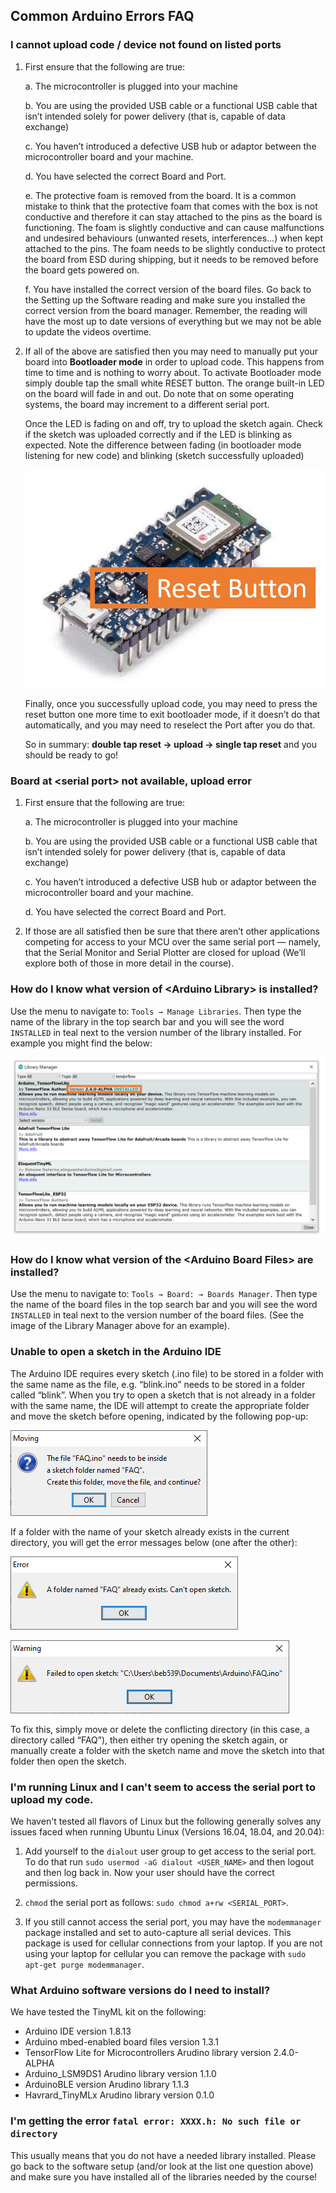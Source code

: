 ## Common Arduino Errors FAQ

### I cannot upload code / device not found on listed ports

1. First ensure that the following are true:
    
    a. The microcontroller is plugged into your machine
    
    b. You are using the provided USB cable or a functional USB cable that isn’t intended solely for power delivery (that is, capable of data exchange)
    
    c. You haven’t introduced a defective USB hub or adaptor between the microcontroller board and your machine.
    
    d. You have selected the correct Board and Port.

    e. The protective foam is removed from the board. It is a common mistake to think that the protective foam that comes with the box is not conductive and therefore it can stay attached to the pins as the board is functioning. The foam is slightly conductive and can cause malfunctions and undesired behaviours (unwanted resets, interferences...) when kept attached to the pins. The foam needs to be slightly conductive to protect the board from ESD during shipping, but it needs to be removed before the board gets powered on.

    f. You have installed the correct version of the board files. Go back to the Setting up the Software reading and make sure you installed the correct version from the board manager. Remember, the reading will have the most up to date versions of everything but we may not be able to update the videos overtime.

2. If all of the above are satisfied then you may need to manually put your board into **Bootloader mode** in order to upload code. This happens from time to time and is nothing to worry about. To activate Bootloader mode simply double tap the small white RESET button. The orange built-in LED on the board will fade in and out. Do note that on some operating systems, the board may increment to a different serial port.

    Once the LED is fading on and off, try to upload the sketch again. Check if the sketch was uploaded correctly and if the LED is blinking as expected. Note the difference between fading (in bootloader mode listening for new code) and blinking (sketch successfully uploaded)
    
    ![An image of the Nano 33 BLE Sense Highlighting the Reset Button](img/reset.png)
    
    Finally, once you successfully upload code, you may need to press the reset button one more time to exit bootloader mode, if it doesn’t do that automatically, and you may need to reselect the Port after you do that.
    
    So in summary: **double tap reset → upload → single tap reset** and you should be ready to go!
    
### Board at \<serial port\> not available, upload error
1. First ensure that the following are true:
    
    a. The microcontroller is plugged into your machine
    
    b. You are using the provided USB cable or a functional USB cable that isn’t intended solely for power delivery (that is, capable of data exchange)
    
    c. You haven’t introduced a defective USB hub or adaptor between the microcontroller board and your machine.
    
    d. You have selected the correct Board and Port.

2. If those are all satisfied then be sure that there aren’t other applications competing for access to your MCU over the same serial port — namely, that the Serial Monitor and Serial Plotter are closed for upload (We’ll explore both of those in more detail in the course).

### How do I know what version of \<Arduino Library\> is installed?

Use the menu to navigate to: ```Tools → Manage Libraries```. Then type the name of the library in the top search bar and you will see the word ```INSTALLED``` in teal next to the version number of the library installed. For example you might find the below:

![A screenshot of the library manager showing version 2.4.0-ALPHA of the TensofrFlow Lite for Microcontrollers Arduion library being installed.](img/library.png)

### How do I know what version of the \<Arduino Board Files\> are installed?

Use the menu to navigate to: ```Tools → Board: → Boards Manager```. Then type the name of the board files in the top search bar and you will see the word ```INSTALLED``` in teal next to the version number of the board files. (See the image of the Library Manager above for an example).


### Unable to open a sketch in the Arduino IDE

The Arduino IDE requires every sketch (.ino file) to be stored in a folder with the same name as the file, e.g. “blink.ino” needs to be stored in a folder called “blink”. When you try to open a sketch that is not already in a folder with the same name, the IDE will attempt to create the appropriate folder and move the sketch before opening, indicated by the following pop-up:

![A popup stating: The file "FAQ.ino" needs to be inside a sketch folder named "FAQ". Create this folder, move the file, and continue?](img/fileFolder.png)

If a folder with the name of your sketch already exists in the current directory, you will get the error messages below (one after the other):

![A popup stating: A folder named "FAQ" already exists. Can't open sketch.](img/folder.png)

![A popup stating: Failed to open sketch "PATH_TO_SKETCH".](img/filePath.png)

To fix this, simply move or delete the conflicting directory (in this case, a directory called “FAQ”), then either try opening the sketch again, or manually create a folder with the sketch name and move the sketch into that folder then open the sketch.

### I'm running Linux and I can't seem to access the serial port to upload my code.

We haven't tested all flavors of Linux but the following generally solves any issues faced when running Ubuntu Linux (Versions 16.04, 18.04, and 20.04):

1. Add yourself to the ```dialout``` user group to get access to the serial port. To do that run ```sudo usermod -aG dialout <USER_NAME>``` and then logout and then log back in. Now your user should have the correct permissions.

2. ```chmod``` the serial port as follows: ```sudo chmod a+rw <SERIAL_PORT>```.

3. If you still cannot access the serial port, you may have the ```modemmanager``` package installed and set to auto-capture all serial devices. This package is used for cellular connections from your laptop. If you are not using your laptop for cellular you can remove the package with ```sudo apt-get purge modemmanager```.

### What Arduino software versions do I need to install?

We have tested the TinyML kit on the following:
+ Arduino IDE version 1.8.13
+ Arduino mbed-enabled board files version 1.3.1
+ TensorFlow Lite for Microcontrollers Arudino library version 2.4.0-ALPHA
+ Arduino_LSM9DS1 Arudino library version 1.1.0
+ ArduinoBLE version Arudino library 1.1.3
+ Havrard_TinyMLx Arudino library version 0.1.0

### I'm getting the error ```fatal error: XXXX.h: No such file or directory```

This usually means that you do not have a needed library installed. Please go back to the software setup (and/or look at the list one question above) and make sure you have installed all of the libraries needed by the course!
